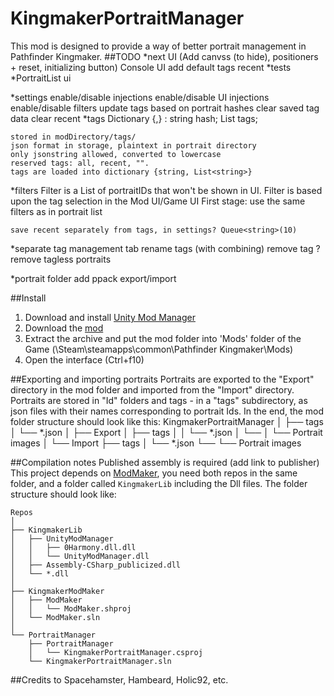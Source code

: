 ﻿# KingmakerPortraitManager
This mod is designed to provide a way of better portrait management in Pathfinder Kingmaker.
##TODO
*next
	UI (Add canvss (to hide), positioners + reset, initializing button)
	Console UI
	add default tags
	recent
*tests
*PortraitList ui

*settings
	enable/disable injections
	enable/disable UI injections
	enable/disable filters
	update tags based on portrait hashes
	clear saved tag data
	clear recent
*tags
	Dictionary {<string>,<tagdata>}
	<tagdata>:
		string hash;
		List<string> tags;

	stored in modDirectory/tags/
	json format in storage, plaintext in portrait directory
	only jsonstring allowed, converted to lowercase
	reserved tags: all, recent, "".
	tags are loaded into dictionary {string, List<string>}
*filters
	Filter is a List<string> of portraitIDs that won't be shown in UI.
	Filter is based upon the tag selection in the Mod UI/Game UI
	First stage: use the same filters as in portrait list

	save recent separately from tags, in settings? Queue<string>(10)

*separate tag management tab
	rename tags (with combining)
	remove tag
	?remove tagless portraits

*portrait folder 
	add ppack export/import

##Install
1. Download and install [Unity Mod Manager](https://www.nexusmods.com/site/mods/21)
2. Download the [mod](https://github.com/)
3. Extract the archive and put the mod folder into 'Mods' folder of the Game (\Steam\steamapps\common\Pathfinder Kingmaker\Mods)
4. Open the interface (Ctrl+f10)

##Exporting and importing portraits
Portraits are exported to the "Export" directory in the mod folder and imported from the "Import" directory. Portraits are stored in "Id" folders and tags - in a "tags" subdirectory, as json files with their names corresponding to portrait Ids.
In the end, the mod folder structure should look like this:
KingmakerPortraitManager
│
├── tags
│   └── *.json
│
├── Export
│   ├── tags
│   │   └── *.json
│   └── <PortraitID>
│		└── Portrait images
│
└── Import
    ├── tags
    │   └── *.json
    └── <PortraitID>
		└── Portrait images


##Compilation notes
Published assembly is required (add link to publisher)
This project depends on [ModMaker](https://github.com/hsinyuhcan/KingmakerModMaker), you need both repos in the same folder, and a folder called `KingmakerLib` including the Dll files. The folder structure should look like:
```
Repos
│
├── KingmakerLib
│   ├── UnityModManager
│   │   ├── 0Harmony.dll.dll
│   │   └── UnityModManager.dll
│	├── Assembly-CSharp_publicized.dll
│   └── *.dll
│
├── KingmakerModMaker
│   ├── ModMaker
│   │   └── ModMaker.shproj
│   └── ModMaker.sln
│
└── PortraitManager
    ├── PortraitManager
    │   └── KingmakerPortraitManager.csproj
    └── KingmakerPortraitManager.sln
```



##Credits to 
Spacehamster, Hambeard, Holic92, etc.